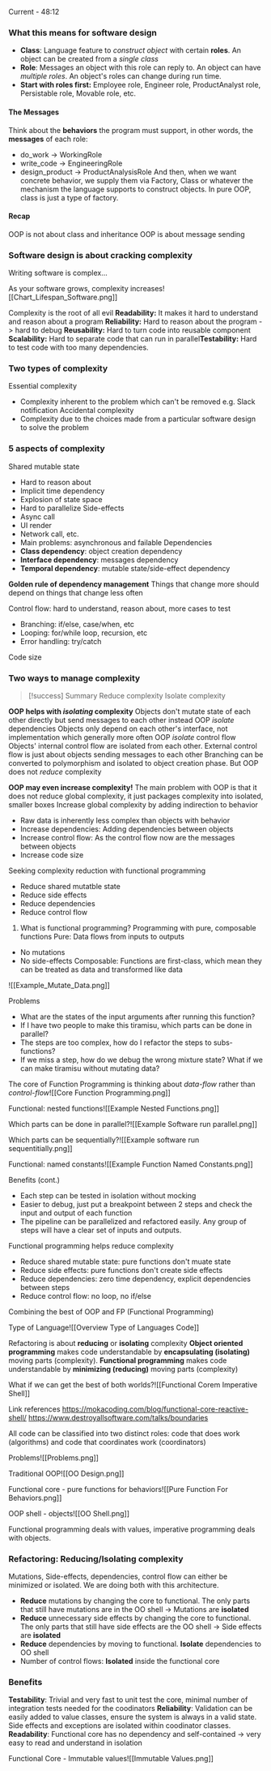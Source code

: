 Current - 48:12
### What this means for software design
- **Class**: Language feature to *construct object* with certain **roles**. An object can be created from a *single class*
- **Role**: Messages an object with this role can reply to. An object can have *multiple roles*. An object's roles can change during run time.
- **Start with roles first:** Employee role, Engineer role, ProductAnalyst role, Persistable role, Movable role, etc.

#### The Messages
Think about the **behaviors** the program must support, in other words, the **messages** of each role:
- do_work -> WorkingRole
- write_code -> EngineeringRole
- design_product -> ProductAnalysisRole
And then, when we want concrete behavior, we supply them via Factory, Class or whatever the mechanism the language supports to construct objects. In pure OOP, class is just a type of factory.

#### Recap
OOP is not about class and inheritance
OOP is about message sending
### Software design is about cracking complexity
Writing software is complex...

As your software grows, complexity increases![[Chart_Lifespan_Software.png]]

Complexity is the root of all evil
**Readability:** It makes it hard to understand and reason about a program
**Reliability:** Hard to reason about the program -> hard to debug
**Reusability:** Hard to turn code into reusable component
**Scalability:** Hard to separate code that can run in parallel**Testability:** Hard to test code with too many dependencies.

### Two types of complexity
Essential complexity
- Complexity inherent to the problem which can't be removed e.g. Slack notification
Accidental complexity
- Complexity due to the choices made from a particular software design to solve the problem

### 5 aspects of complexity
Shared mutable state
- Hard to reason about
- Implicit time dependency
- Explosion of state space
- Hard to parallelize
Side-effects
- Async call
- UI render
- Network call, etc.
- Main problems: asynchronous and failable
Dependencies
- **Class dependency**: object creation dependency
- **Interface dependency**: messages dependency
- **Temporal dependency**: mutable state/side-effect dependency

**Golden rule of dependency management**
Things that change more should depend on things that change less often

Control flow: hard to understand, reason about, more cases to test
- Branching: if/else, case/when, etc
- Looping: for/while loop, recursion, etc
- Error handling: try/catch

Code size

### Two ways to manage complexity

> [!success] Summary
> Reduce complexity
> Isolate complexity


**OOP helps with *isolating* complexity**
Objects don't mutate state of each other directly but send messages to each other instead
OOP *isolate* dependencies
Objects only depend on each other's interface, not implementation which generally more often
OOP *isolate* control flow
Objects' internal control flow are isolated from each other. External control flow is just about objects sending messages to each other
Branching can be converted to polymorphism and isolated to object creation phase.
But OOP does not *reduce* complexity

**OOP may even increase complexity!**
The main problem with OOP is that it does not reduce global complexity, it just packages complexity into isolated, smaller boxes
Increase global complexity by adding indirection to behavior
- Raw data is inherently less complex than objects with behavior
- Increase dependencies: Adding dependencies between objects
- Increase control flow: As the control flow now are the messages between objects
- Increase code size

Seeking complexity reduction with functional programming
- Reduce shared mutatble state
- Reduce side effects
- Reduce dependencies
- Reduce control flow

1) What is functional programming?
Programming with pure, composable functions
Pure: Data flows from inputs to outputs
- No mutations
- No side-effects
Composable: Functions are first-class, which mean they can be treated as data and transformed like data

![[Example_Mutate_Data.png]]

Problems
- What are the states of the input arguments after running this function?
- If I have two people to make this tiramisu, which parts can be done in parallel?
- The steps are too complex, how do I refactor the steps to subs-functions?
- If we miss a step, how do we debug the wrong mixture state?
What if  we can make tiramisu without mutating data?

The core of Function Programming is thinking about *data-flow* rather than *control-flow*![[Core Function Programming.png]]

Functional: nested functions![[Example Nested Functions.png]]

Which parts can be done in parallel?![[Example Software run parallel.png]]

Which parts can be sequentially?![[Example software run sequentitially.png]]

Functional: named constants![[Example Function Named Constants.png]]

Benefits (cont.)
- Each step can be tested in isolation without mocking
- Easier to debug, just put a breakpoint between 2 steps and check the input and output of each function
- The pipeline can be parallelized and refactored easily. Any group of steps will have a clear set of inputs and outputs.

Functional programming helps reduce complexity
- Reduce shared mutable state: pure functions don't muate state
- Reduce side effects: pure functions don't create side effects
- Reduce dependencies: zero time dependency, explicit dependencies between steps
- Reduce control flow: no loop, no if/else

Combining the best of OOP and FP (Functional Programming)

Type of Language![[Overview Type of Languages Code]]

Refactoring is about **reducing** or **isolating** complexity
**Object oriented programming** makes code understandable by **encapsulating (isolating)** moving parts (complexity).
**Functional programming** makes code understandable by **minimizing (reducing)** moving parts (complexity)

What if we can get the best of both worlds?![[Functional Corem Imperative Shell]]

Link references
https://mokacoding.com/blog/functional-core-reactive-shell/
https://www.destroyallsoftware.com/talks/boundaries

All code can be classified into two distinct roles: code that does work (algorithms) and code that coordinates work (coordinators)

Problems![[Problems.png]]

Traditional OOP![[OO Design.png]]

Functional core - pure functions for behaviors![[Pure Function For Behaviors.png]]

OOP shell - objects![[OO Shell.png]]

Functional programming deals with values, imperative programming deals with objects.

### Refactoring: Reducing/Isolating complexity
Mutations, Side-effects, dependencies, control flow can either be minimized or isolated. We are doing both with this architecture.
- **Reduce** mutations by changing the core to functional. The only parts that still have mutations are in the OO shell -> Mutations are **isolated**
- **Reduce** unnecessary side effects by changing the core to functional. The only parts that still have side effects are the OO shell -> Side effects are **isolated**
- **Reduce** dependencies by moving to functional. **Isolate** dependencies to OO shell
- Number of control flows: **Isolated** inside the functional core

### Benefits
**Testability**: Trivial and very fast to unit test the core, minimal number of integration tests needed for the coodinators
**Reliability**: Validation can be easily added to value classes, ensure the system is always in a valid state. Side effects and exceptions are isolated within coodinator classes.
**Readability**: Functional core has no dependency and self-contained -> very easy to read and understand in isolation

Functional Core - Immutable values![[Immutable Values.png]]
